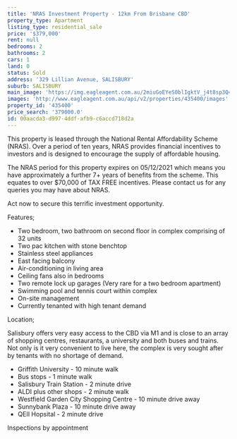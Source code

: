 ```yaml
---
title: 'NRAS Investment Property - 12km From Brisbane CBD'
property_type: Apartment
listing_type: residential_sale
price: '$379,000'
rent: null
bedrooms: 2
bathrooms: 2
cars: 1
land: 0
status: Sold
address: '329 Lillian Avenue, SALISBURY'
suburb: SALISBURY
main_image: 'https://img.eagleagent.com.au/2miuGoEYeS0blIgktV_j4t8sp3Q=/1280x854/smart/https://s3-us-west-2.amazonaws.com/eagleagent-orig/images/6824161/116047027-image-M.jpg'
images: 'http://www.eagleagent.com.au/api/v2/properties/435400/images'
property_id: '435400'
price_search: '379000.0'
id: 00aacda3-d997-4ddf-afb9-c6accd718d2a
---
```

This property is leased through the National Rental Affordability Scheme (NRAS). Over a period of ten years, NRAS provides financial incentives to investors and is designed to encourage the supply of affordable housing.

The NRAS period for this property expires on 05/12/2021 which means you have approximately a further 7+ years of benefits from the scheme. This equates to over $70,000 of TAX FREE incentives. Please contact us for any queries you may have about NRAS.

Act now to secure this terrific investment opportunity.

Features;

* Two bedroom, two bathroom on second floor in complex comprising of 32 units
* Two pac kitchen with stone benchtop
* Stainless steel appliances
* East facing balcony
* Air-conditioning in living area
* Ceiling fans also in bedrooms
* Two remote lock up garages (Very rare for a two bedroom apartment)
* Swimming pool and tennis court within complex
* On-site management
* Currently tenanted with high tenant demand

Location;

Salisbury offers very easy access to the CBD via M1 and is close to an array of shopping centres, restaurants, a university and both buses and trains. Not only is it very convenient to live here, the complex is very sought after by tenants with no shortage of demand.

* Griffith University - 10 minute walk
* Bus stops - 1 minute walk
* Salisbury Train Station - 2 minute drive
* ALDI plus other shops - 2 minute walk
* Westfield Garden City Shopping Centre - 10 minute drive away
* Sunnybank Plaza - 10 minute drive away
* QEII Hopsital - 2 minute drive

Inspections by appointment
